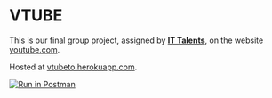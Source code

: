 # VTUBE

This is our final group project, assigned by [**IT Talents**](https://ittalents.bg/home), on the website [youtube.com](https://www.youtube.com/).

Hosted at [vtubeto.herokuapp.com](https://vtubeto.herokuapp.com).

[![Run in Postman](https://run.pstmn.io/button.svg)](https://app.getpostman.com/run-collection/f41f6d8589ac6d4788f3)

